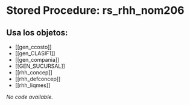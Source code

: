 # Stored Procedure: rs_rhh_nom206

## Usa los objetos:
- [[gen_ccosto]]
- [[gen_CLASIF1]]
- [[gen_compania]]
- [[GEN_SUCURSAL]]
- [[rhh_concep]]
- [[rhh_defconcep]]
- [[rhh_liqmes]]

*No code available.*
